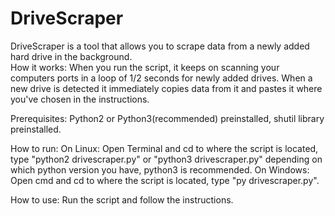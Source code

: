 # DriveScraper
DriveScraper is a tool that allows you to scrape data from a newly added hard drive in the background.</br>
How it works: When you run the script, it keeps on scanning your computers ports in a loop of 1/2 seconds for newly added drives. When a new drive is detected it immediately copies data from it and pastes it where you've chosen in the instructions.

Prerequisites: Python2 or Python3(recommended) preinstalled, shutil library preinstalled.

How to run:
On Linux:
Open Terminal and cd to where the script is located, type "python2 drivescraper.py" or "python3 drivescraper.py" depending on which python version you have, python3 is recommended.
On Windows:
Open cmd and cd to where the script is located, type "py drivescraper.py".

How to use:
Run the script and follow the instructions.
